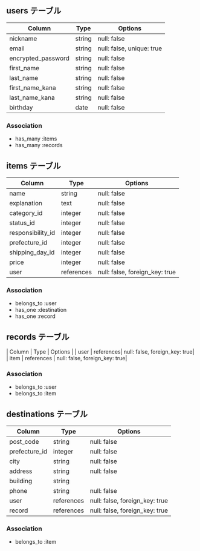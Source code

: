 ## users テーブル

| Column             | Type   | Options                    |
| ------------------ | ------ | -----------                |
| nickname           | string | null: false                |
| email              | string | null: false, unique: true  |
| encrypted_password | string | null: false                |
| first_name         | string | null: false                |
| last_name          | string | null: false                |
| first_name_kana    | string | null: false                |
| last_name_kana     | string | null: false                |
| birthday           | date   | null: false                |

### Association

- has_many :items
- has_many :records


## items テーブル

| Column             | Type      | Options     |
| ------             | ------    | ----------- |
| name               | string    | null: false |
| explanation        | text      | null: false |
| category_id        | integer   | null: false |
| status_id          | integer   | null: false |
| responsibility_id  | integer   | null: false |
| prefecture_id      | integer   | null: false |
| shipping_day_id    | integer   | null: false |
| price              | integer   | null: false |
| user               | references| null: false, foreign_key: true|


### Association

- belongs_to :user
- has_one :destination
- has_one :record


## records テーブル

| Column             | Type      | Options     |
| user               | references| null: false, foreign_key: true|
| item               | references | null: false, foreign_key: true|

### Association

- belongs_to :user
- belongs_to :item

## destinations テーブル

| Column             | Type      | Options     |
| ------             | ------    | ----------- |
| post_code          | string    | null: false |
| prefecture_id      | integer   | null: false |
| city               | string    | null: false |
| address            | string    | null: false |
| building           | string    |             |
| phone              | string    | null: false |
| user               | references | null: false, foreign_key: true|
| record             | references | null: false, foreign_key: true|

### Association

- belongs_to :item


